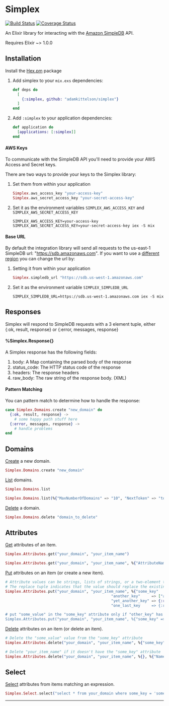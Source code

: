 # Simplex

[![Build Status](https://travis-ci.org/adamkittelson/simplex.svg)](https://travis-ci.org/adamkittelson/simplex)
[![Coverage Status](https://img.shields.io/coveralls/adamkittelson/simplex.svg)](https://coveralls.io/r/adamkittelson/simplex)

An Elixir library for interacting with the [Amazon SimpleDB](http://aws.amazon.com/simpledb/) API.

Requires Elixir ~> 1.0.0

## Installation

Install the [Hex.pm](http://hex.pm) package

1. Add simplex to your `mix.exs` dependencies:

    ```elixir
    def deps do
      [
        {:simplex, github: "adamkittelson/simplex"}
      ]
    end
    ```

2. Add `:simplex` to your application dependencies:

    ```elixir
    def application do
      [applications: [:simplex]]
    end
    ```

#### AWS Keys

To communicate with the SimpleDB API you'll need to provide your AWS Access and Secret keys.

There are two ways to provide your keys to the Simplex library:

1. Set them from within your application
    ```elixir
    Simplex.aws_access_key "your-access-key"
    Simplex.aws_secret_access_key "your-secret-access-key"
    ```

2. Set it as the environment variables `SIMPLEX_AWS_ACCESS_KEY` and `SIMPLEX_AWS_SECRET_ACCESS_KEY`
    ```
    SIMPLEX_AWS_ACCESS_KEY=your-access-key SIMPLEX_AWS_SECRET_ACCESS_KEY=your-secret-access-key iex -S mix
    ```

#### Base URL

By default the integration library will send all requests to the us-east-1 SimpleDB url: "https://sdb.amazonaws.com". If you want to use a [different region](http://docs.aws.amazon.com/general/latest/gr/rande.html#sdb_region) you can change the url by:

1. Setting it from within your application
    ```elixir
    Simplex.simpledb_url "https://sdb.us-west-1.amazonaws.com"
    ```

2. Set it as the environment variable `SIMPLEX_SIMPLEDB_URL`
    ```
    SIMPLEX_SIMPLEDB_URL=https://sdb.us-west-1.amazonaws.com iex -S mix
    ```

## Responses

Simplex will respond to SimpleDB requests with a 3 element tuple, either {:ok, result, response} or {:error, messages, response}

#### %Simplex.Response{}

A Simplex response has the following fields:

1. body: A Map containing the parsed body of the response
2. status_code: The HTTP status code of the response
3. headers: The response headers
4. raw_body: The raw string of the response body. (XML)

#### Pattern Matching

You can pattern match to determine how to handle the response:

  ```elixir
  case Simplex.Domains.create "new_domain" do
    {:ok, result, response} ->
      # some happy path stuff here
    {:error, messages, response} ->
      # handle problems
  end
  ```

## Domains

[Create](http://docs.aws.amazon.com/AmazonSimpleDB/latest/DeveloperGuide/SDB_API_CreateDomain.html) a new domain.

  ````elixir
  Simplex.Domains.create "new_domain"
  ````

[List](http://docs.aws.amazon.com/AmazonSimpleDB/latest/DeveloperGuide/SDB_API_ListDomains.html) domains.

  ````elixir
  Simplex.Domains.list

  Simplex.Domains.list(%{"MaxNumberOfDomains" => "10", "NextToken" => "token-from-previous-list-response"})
  ````

[Delete](http://docs.aws.amazon.com/AmazonSimpleDB/latest/DeveloperGuide/SDB_API_DeleteDomain.html) a domain.

  ````elixir
  Simplex.Domains.delete "domain_to_delete"
  ````

## Attributes

[Get](http://docs.aws.amazon.com/AmazonSimpleDB/latest/DeveloperGuide/SDB_API_GetAttributes.html) attributes of an item.

  ````elixir
  Simplex.Attributes.get("your_domain", "your_item_name")

  Simplex.Attributes.get("your_domain", "your_item_name", %{"AttributeName" => "some_attribute", "ConsistentRead" => "true"})
  ````

[Put](http://docs.aws.amazon.com/AmazonSimpleDB/latest/DeveloperGuide/SDB_API_PutAttributes.html) attributes on an item (or create a new item).

  ````elixir
  # Attribute values can be strings, lists of strings, or a two-element tuple of :replace and a string or list of strings
  # The replace tuple indicates that the value should replace the existing value for that attribute, rather than be added to its values
  Simplex.Attributes.put("your_domain", "your_item_name", %{"some_key"        => "some_value",
                                                 "another_key"     => ["a", "list", "of", "values"],
                                                 "yet_another_key" => {:replace, "a value to replace the existing value(s) of yet_another_key"},
                                                 "one_last_key     => {:replace, ["values", "to", "replace", "one_last_key's", "previous", "value(s)"]}})

  # put "some_value" in the "some_key" attribute only if "other_key" has the "other_value" value
  Simplex.Attributes.put("your_domain", "your_item_name", %{"some_key" => "some_value"}, %{"Name" => "other_key", "Value" => "other_value"})
  ````

[Delete](http://docs.aws.amazon.com/AmazonSimpleDB/latest/DeveloperGuide/SDB_API_DeleteAttributes.html) attributes on an item (or delete an item).

  ````elixir
  # Delete the "some_value" value from the "some_key" attribute
  Simplex.Attributes.delete("your_domain", "your_item_name", %{"some_key" => "some_value"})

  # Delete "your_item_name" if it doesn't have the "some_key" attribute
  Simplex.Attributes.delete("your_domain", "your_item_name", %{}, %{"Name" => "some_key", "Exists" => "false"})
  ````

## Select

[Select](http://docs.aws.amazon.com/AmazonSimpleDB/latest/DeveloperGuide/SDB_API_Select.html) attributes from items matching an expression.

  ````elixir
  Simplex.Select.select("select * from your_domain where some_key = 'some_value'")
  ````

----
